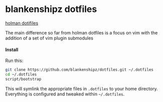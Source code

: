 # blankenshipz dotfiles

[holman dotifiles](https://github.com/holman/dotfiles)

The main difference so far from holman dotfiles is a focus on vim with the addition of a set of vim plugin submodules

#### Install

Run this:

```bash
git clone https://github.com/blankenshipz/dotfiles.git ~/.dotfiles
cd ~/.dotfiles
script/bootstrap
```
This will symlink the appropriate files in `.dotfiles` to your home directory. Everything is configured and tweaked within `~/.dotfiles`.
